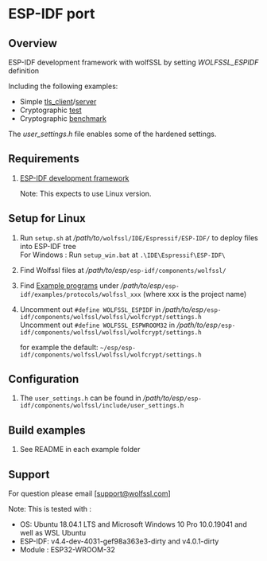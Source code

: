 # ESP-IDF port
## Overview
 ESP-IDF development framework with wolfSSL by setting *WOLFSSL_ESPIDF* definition

Including the following examples:

* Simple [tls_client](./examples/wolfssl_client/)/[server](./examples/wolfssl_server/)
* Cryptographic [test](./examples/wolfssl_test/)
* Cryptographic [benchmark](./examples/wolfssl_benchmark/)

 The *user_settings.h* file enables some of the hardened settings.

## Requirements
 1. [ESP-IDF development framework](https://docs.espressif.com/projects/esp-idf/en/latest/get-started/)

    Note: This expects to use Linux version.

## Setup for Linux
 1. Run `setup.sh` at _/path/to_`/wolfssl/IDE/Espressif/ESP-IDF/` to deploy files into ESP-IDF tree  
    For Windows : Run `setup_win.bat` at `.\IDE\Espressif\ESP-IDF\`
    
 2. Find Wolfssl files at _/path/to/esp_`/esp-idf/components/wolfssl/`
 
 3. Find [Example programs](https://github.com/wolfSSL/wolfssl/tree/master/IDE/Espressif/ESP-IDF/examples) under _/path/to/esp_`/esp-idf/examples/protocols/wolfssl_xxx` (where xxx is the project name)

 4. Uncomment out `#define WOLFSSL_ESPIDF` in _/path/to/esp_`/esp-idf/components/wolfssl/wolfssl/wolfcrypt/settings.h`  
    Uncomment out `#define WOLFSSL_ESPWROOM32` in _/path/to/esp_`/esp-idf/components/wolfssl/wolfssl/wolfcrypt/settings.h`
    
    for example the default:
    `~/esp/esp-idf/components/wolfssl/wolfssl/wolfcrypt/settings.h`

## Configuration
 1. The `user_settings.h` can be found in _/path/to/esp_`/esp-idf/components/wolfssl/include/user_settings.h`

## Build examples
 1. See README in each example folder

## Support
 For question please email [support@wolfssl.com]

 Note: This is tested with :  
   - OS: Ubuntu 18.04.1 LTS and Microsoft Windows 10 Pro 10.0.19041 and well as WSL Ubuntu
   - ESP-IDF: v4.4-dev-4031-gef98a363e3-dirty and v4.0.1-dirty 
   - Module : ESP32-WROOM-32